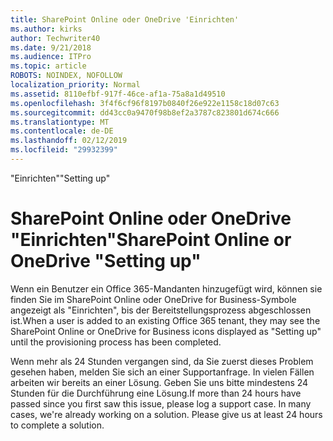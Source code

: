 ```yaml
---
title: SharePoint Online oder OneDrive 'Einrichten'
ms.author: kirks
author: Techwriter40
ms.date: 9/21/2018
ms.audience: ITPro
ms.topic: article
ROBOTS: NOINDEX, NOFOLLOW
localization_priority: Normal
ms.assetid: 8110efbf-917f-46ce-af1a-75a8a1d49510
ms.openlocfilehash: 3f4f6cf96f8197b0840f26e922e1158c18d07c63
ms.sourcegitcommit: dd43cc0a9470f98b8ef2a3787c823801d674c666
ms.translationtype: MT
ms.contentlocale: de-DE
ms.lasthandoff: 02/12/2019
ms.locfileid: "29932399"
---
```

<span data-ttu-id="612e1-102">"Einrichten"</span><span class="sxs-lookup"><span data-stu-id="612e1-102">"Setting up"</span></span>

# <a name="sharepoint-online-or-onedrive-setting-up"></a><span data-ttu-id="612e1-103">SharePoint Online oder OneDrive "Einrichten"</span><span class="sxs-lookup"><span data-stu-id="612e1-103">SharePoint Online or OneDrive "Setting up"</span></span>

<span data-ttu-id="612e1-104">Wenn ein Benutzer ein Office 365-Mandanten hinzugefügt wird, können sie finden Sie im SharePoint Online oder OneDrive for Business-Symbole angezeigt als "Einrichten", bis der Bereitstellungsprozess abgeschlossen ist.</span><span class="sxs-lookup"><span data-stu-id="612e1-104">When a user is added to an existing Office 365 tenant, they may see the SharePoint Online or OneDrive for Business icons displayed as "Setting up" until the provisioning process has been completed.</span></span>
  
<span data-ttu-id="612e1-p101">Wenn mehr als 24 Stunden vergangen sind, da Sie zuerst dieses Problem gesehen haben, melden Sie sich an einer Supportanfrage. In vielen Fällen arbeiten wir bereits an einer Lösung. Geben Sie uns bitte mindestens 24 Stunden für die Durchführung eine Lösung.</span><span class="sxs-lookup"><span data-stu-id="612e1-p101">If more than 24 hours have passed since you first saw this issue, please log a support case. In many cases, we're already working on a solution. Please give us at least 24 hours to complete a solution.</span></span>
  

